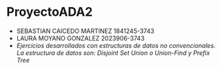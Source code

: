 # ProyectoADA2
- SEBASTIAN CAICEDO MARTINEZ  1841245-3743
- LAURA MOYANO GONZALEZ 2023906-3743
- *Ejercicios desarrollados con estructuras de datos no convencionales. La estructura de datos son: Disjoint Set Union o Union-Find y Prefix Tree*
